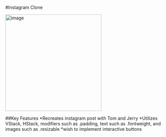 #Instagram Clone

<img width="302" alt="image" src="https://github.com/user-attachments/assets/9bd660a4-259b-4ffc-b2ba-6fb05bde668d" />

##Key Features
*Recreates instagram post with Tom and Jerry
*Utilizes VStack, HStack, modifiers such as .padding, text such as .fontweight, and images such as .resizable
*wish to implement interactive buttons
